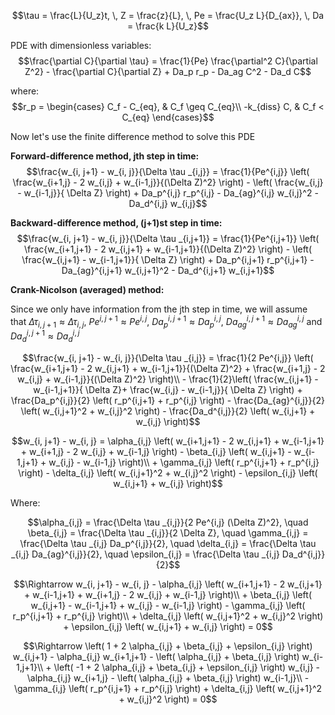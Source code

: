$$\tau = \frac{L}{U_z}t, \, Z = \frac{z}{L}, \, Pe = \frac{U_z L}{D_{ax}}, \, Da = \frac{k L}{U_z}$$

PDE with dimensionless variables:
$$\frac{\partial C}{\partial \tau} = \frac{1}{Pe} \frac{\partial^2 C}{\partial Z^2} - \frac{\partial C}{\partial Z} + Da_p r_p - Da_ag C^2 - Da_d C$$

where:
$$r_p = \begin{cases}
        C_f - C_{eq}, &  C_f \geq C_{eq}\\
        -k_{diss} C, & C_f < C_{eq}
    \end{cases}$$

Now let's use the finite difference method to solve this PDE

**Forward-difference method, jth step in time:** 
$$\frac{w_{i, j+1} - w_{i, j}}{\Delta \tau _{i,j}} = \frac{1}{Pe^{i,j}} \left( \frac{w_{i+1,j} - 2 w_{i,j} + w_{i-1,j}}{(\Delta Z)^2} \right) -  \left( \frac{w_{i,j} - w_{i-1,j}}{ \Delta Z} \right) + Da_p^{i,j} r_p^{i,j} - Da_{ag}^{i,j} w_{i,j}^2 - Da_d^{i,j} w_{i,j}$$

**Backward-difference method, (j+1)st step in time:** 
$$\frac{w_{i, j+1} - w_{i, j}}{\Delta \tau _{i,j+1}} = \frac{1}{Pe^{i,j+1}} \left( \frac{w_{i+1,j+1} - 2 w_{i,j+1} + w_{i-1,j+1}}{(\Delta Z)^2} \right) -  \left( \frac{w_{i,j+1} - w_{i-1,j+1}}{ \Delta Z} \right) + Da_p^{i,j+1} r_p^{i,j+1} - Da_{ag}^{i,j+1} w_{i,j+1}^2 - Da_d^{i,j+1} w_{i,j+1}$$

**Crank-Nicolson (averaged) method:**

Since we only have information from the jth step in time, we will assume that $\Delta \tau _{i,j+1}\approx \Delta \tau _{i,j}$, $Pe^{i,j+1} \approx Pe^{i,j}$, $Da_p^{i,j+1} \approx Da_p^{i,j}$, $Da_{ag}^{i,j+1} \approx Da_{ag}^{i,j}$ and $Da_d^{i,j+1} \approx Da_d^{i,j}$

$$\frac{w_{i, j+1} - w_{i, j}}{\Delta \tau _{i,j}} = \frac{1}{2 Pe^{i,j}} \left( \frac{w_{i+1,j+1} - 2 w_{i,j+1} + w_{i-1,j+1}}{(\Delta Z)^2} + \frac{w_{i+1,j} - 2 w_{i,j} + w_{i-1,j}}{(\Delta Z)^2} \right)\\ - \frac{1}{2}\left( \frac{w_{i,j+1} - w_{i-1,j+1}}{ \Delta Z}+ \frac{w_{i,j} - w_{i-1,j}}{ \Delta Z} \right) + \frac{Da_p^{i,j}}{2} \left( r_p^{i,j+1} + r_p^{i,j} \right) - \frac{Da_{ag}^{i,j}}{2} \left( w_{i,j+1}^2 + w_{i,j}^2 \right) - \frac{Da_d^{i,j}}{2} \left( w_{i,j+1} + w_{i,j} \right)$$

$$w_{i, j+1} - w_{i, j} = \alpha_{i,j} \left( w_{i+1,j+1} - 2 w_{i,j+1} + w_{i-1,j+1} + w_{i+1,j} - 2 w_{i,j} + w_{i-1,j} \right) - \beta_{i,j} \left( w_{i,j+1} - w_{i-1,j+1} + w_{i,j} - w_{i-1,j} \right)\\ + \gamma_{i,j} \left( r_p^{i,j+1} + r_p^{i,j} \right) - \delta_{i,j} \left( w_{i,j+1}^2 + w_{i,j}^2 \right) - \epsilon_{i,j} \left( w_{i,j+1} + w_{i,j} \right)$$

Where:

$$\alpha_{i,j} = \frac{\Delta \tau _{i,j}}{2 Pe^{i,j} (\Delta Z)^2}, \quad \beta_{i,j} = \frac{\Delta \tau _{i,j}}{2 \Delta Z}, \quad \gamma_{i,j} =  \frac{\Delta \tau _{i,j} Da_p^{i,j}}{2}, \quad \delta_{i,j} = \frac{\Delta \tau _{i,j} Da_{ag}^{i,j}}{2}, \quad \epsilon_{i,j} = \frac{\Delta \tau _{i,j} Da_d^{i,j}}{2}$$

$$\Rightarrow w_{i, j+1} - w_{i, j} - \alpha_{i,j} \left( w_{i+1,j+1} - 2 w_{i,j+1} + w_{i-1,j+1} + w_{i+1,j} - 2 w_{i,j} + w_{i-1,j} \right)\\ + \beta_{i,j} \left( w_{i,j+1} - w_{i-1,j+1} + w_{i,j} - w_{i-1,j} \right) - \gamma_{i,j} \left( r_p^{i,j+1} + r_p^{i,j} \right)\\ + \delta_{i,j} \left( w_{i,j+1}^2 + w_{i,j}^2 \right) + \epsilon_{i,j} \left( w_{i,j+1} + w_{i,j} \right) = 0$$

$$\Rightarrow \left( 1 + 2 \alpha_{i,j} + \beta_{i,j} + \epsilon_{i,j} \right) w_{i,j+1} - \alpha_{i,j} w_{i+1,j+1} - \left( \alpha_{i,j} + \beta_{i,j} \right) w_{i-1,j+1}\\ + \left( -1 + 2 \alpha_{i,j} + \beta_{i,j} + \epsilon_{i,j} \right) w_{i,j} - \alpha_{i,j} w_{i+1,j} - \left( \alpha_{i,j} + \beta_{i,j} \right) w_{i-1,j}\\ - \gamma_{i,j} \left( r_p^{i,j+1} + r_p^{i,j} \right) + \delta_{i,j} \left( w_{i,j+1}^2 + w_{i,j}^2 \right) = 0$$